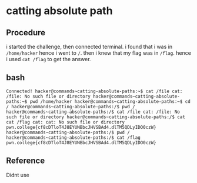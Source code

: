 # catting absolute path

## Procedure
i started the challenge, then connected terminal. 
i found that i was in `/home/hacker` hence i went to `/`. 
then i knew that my flag was in `/flag`.
hence i used `cat /flag` to get the answer.

## bash
`Connected!
hacker@commands~catting-absolute-paths:~$ cat /file
cat: /file: No such file or directory
hacker@commands~catting-absolute-paths:~$ pwd
/home/hacker
hacker@commands~catting-absolute-paths:~$ cd /
hacker@commands~catting-absolute-paths:/$ pwd
/
hacker@commands~catting-absolute-paths:/$ cat /file
cat: /file: No such file or directory
hacker@commands~catting-absolute-paths:/$ cat cat /flag
cat: cat: No such file or directory
pwn.college{cf8cDTloT4J8EYUNBbcJHVSBAd4.dlTM5QDLyIDO0czW}
hacker@commands~catting-absolute-paths:/$ pwd
/
hacker@commands~catting-absolute-paths:/$ cat /flag
pwn.college{cf8cDTloT4J8EYUNBbcJHVSBAd4.dlTM5QDLyIDO0czW}`

## Reference
Didnt use
